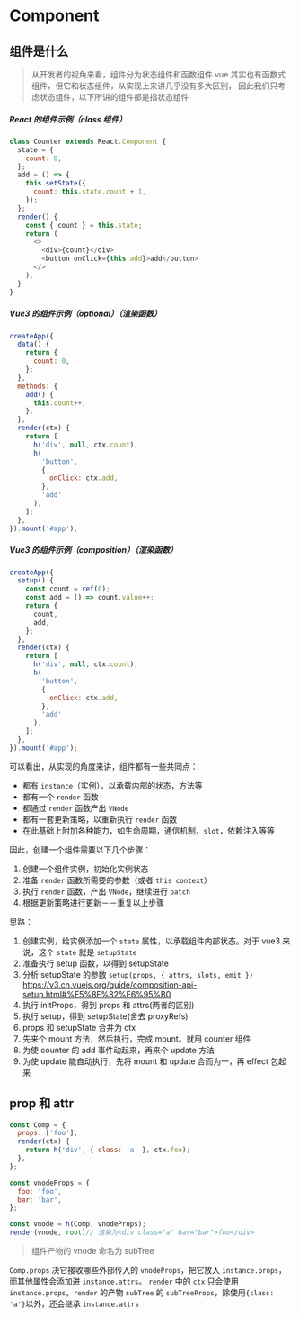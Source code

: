 # Component

## 组件是什么

> 从开发者的视角来看，组件分为状态组件和函数组件
> vue 其实也有函数式组件，但它和状态组件，从实现上来讲几乎没有多大区别，
> 因此我们只考虑状态组件，以下所讲的组件都是指状态组件

##### React 的组件示例（class 组件）

```javascript
class Counter extends React.Component {
  state = {
    count: 0,
  };
  add = () => {
    this.setState({
      count: this.state.count + 1,
    });
  };
  render() {
    const { count } = this.state;
    return (
      <>
        <div>{count}</div>
        <button onClick={this.add}>add</button>
      </>
    );
  }
}
```

##### Vue3 的组件示例（optional）（渲染函数）

```javascript
createApp({
  data() {
    return {
      count: 0,
    };
  },
  methods: {
    add() {
      this.count++;
    },
  },
  render(ctx) {
    return [
      h('div', null, ctx.count),
      h(
        'button',
        {
          onClick: ctx.add,
        },
        'add'
      ),
    ];
  },
}).mount('#app');
```

##### Vue3 的组件示例（composition）（渲染函数）

```javascript
createApp({
  setup() {
    const count = ref(0);
    const add = () => count.value++;
    return {
      count,
      add,
    };
  },
  render(ctx) {
    return [
      h('div', null, ctx.count),
      h(
        'button',
        {
          onClick: ctx.add,
        },
        'add'
      ),
    ];
  },
}).mount('#app');
```

可以看出，从实现的角度来讲，组件都有一些共同点：

- 都有 `instance`（实例），以承载内部的状态，方法等
- 都有一个 `render` 函数
- 都通过 `render` 函数产出 `VNode`
- 都有一套更新策略，以重新执行 `render` 函数
- 在此基础上附加各种能力，如生命周期，通信机制，`slot`，依赖注入等等

因此，创建一个组件需要以下几个步骤：

1. 创建一个组件实例，初始化实例状态
2. 准备 `render` 函数所需要的参数（或者 `this context`）
3. 执行 `render` 函数，产出 `VNode`，继续进行 `patch`
4. 根据更新策略进行更新－－重复以上步骤

思路：

1. 创建实例，给实例添加一个 `state` 属性，以承载组件内部状态。对于 vue3 来说，这个 `state` 就是 `setupState`
2. 准备执行 setup 函数，以得到 setupState
3. 分析 setupState 的参数 `setup(props, { attrs, slots, emit })` https://v3.cn.vuejs.org/guide/composition-api-setup.html#%E5%8F%82%E6%95%B0
4. 执行 initProps，得到 props 和 attrs(两者的区别)
5. 执行 setup，得到 setupState(舍去 proxyRefs)
6. props 和 setupState 合并为 ctx
7. 先来个 mount 方法，然后执行，完成 mount。就用 counter 组件
8. 为使 counter 的 add 事件动起来，再来个 update 方法
9. 为使 update 能自动执行，先将 mount 和 update 合而为一，再 effect 包起来

## prop 和 attr

```javascript
const Comp = {
  props: ['foo'],
  render(ctx) {
    return h('div', { class: 'a' }, ctx.foo);
  },
};

const vnodeProps = {
  foo: 'foo',
  bar: 'bar',
};

const vnode = h(Comp, vnodeProps);
render(vnode, root)// 渲染为<div class="a" bar="bar">foo</div>
```

> 组件产物的 vnode 命名为 subTree

`Comp.props` 决它接收哪些外部传入的 `vnodeProps`，把它放入 `instance.props`，而其他属性会添加进 `instance.attrs`。
`render` 中的 `ctx` 只会使用 `instance.props`。`render` 的产物 `subTree` 的 `subTreeProps`，除使用`{class: 'a'}`以外，还会继承 `instance.attrs`
